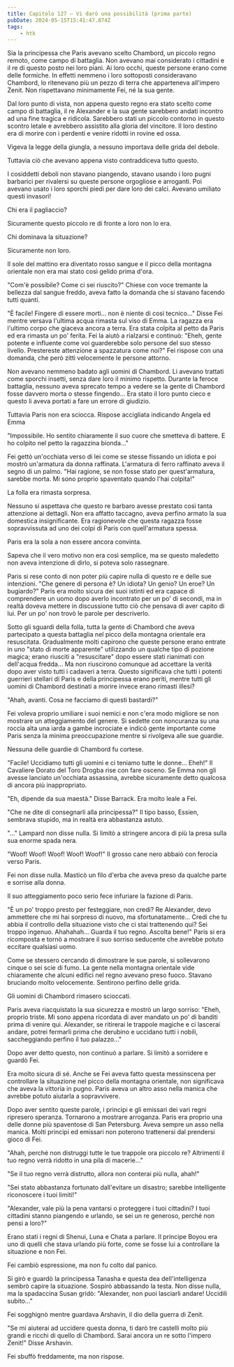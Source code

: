 ```yaml
---
title: Capitolo 127 – Vi darò una possibilità (prima parte)
pubDate: 2024-05-15T15:41:47.874Z
tags:
    - htk
---
```




Sia la principessa che Paris avevano scelto Chambord, un piccolo regno remoto, come campo di battaglia. Non avevano mai considerato i cittadini e il re di questo posto nei loro piani. Ai loro occhi, queste persone erano come delle formiche. In effetti nemmeno i loro sottoposti consideravano Chambord, lo ritenevano più un pezzo di terra che apparteneva all'impero Zenit. Non rispettavano minimamente Fei, né la sua gente.

Dal loro punto di vista, non appena questo regno era stato scelto come campo di battaglia, il re Alexander e la sua gente sarebbero andati incontro ad una fine tragica e ridicola. Sarebbero stati un piccolo contorno in questo scontro letale e avrebbero assistito alla gloria del vincitore. Il loro destino era di morire con i perdenti e venire ridotti in rovine ed ossa.

Vigeva la legge della giungla, a nessuno importava delle grida del debole.

Tuttavia ciò che avevano appena visto contraddiceva tutto questo.

I cosiddetti deboli non stavano piangendo, stavano usando i loro pugni barbarici per rivalersi su queste persone orgogliose e arroganti. Poi avevano usato i loro sporchi piedi per dare loro dei calci. Avevano umiliato questi invasori!

Chi era il pagliaccio?

Sicuramente questo piccolo re di fronte a loro non lo era.

Chi dominava la situazione?

Sicuramente non loro.

Il sole del mattino era diventato rosso sangue e il picco della montagna orientale non era mai stato così gelido prima d'ora.

"Com'è possibile? Come ci sei riuscito?" Chiese con voce tremante la bellezza dal sangue freddo, aveva fatto la domanda che si stavano facendo tutti quanti.

"È facile! Fingere di essere morti... non è niente di così tecnico..." Disse Fei mentre versava l'ultima acqua rimasta sul viso di Emma. La ragazza era l'ultimo corpo che giaceva ancora a terra. Era stata colpita al petto da Paris ed era rimasta un po' ferita. Fei la aiutò a rialzarsi e continuò: "Eheh, gente potente e influente come voi guarderebbe solo persone del suo stesso livello. Prestereste attenzione a spazzatura come noi?" Fei rispose con una domanda, che però zittì velocemente le persone attorno.

Non avevano nemmeno badato agli uomini di Chambord. Li avevano trattati come sporchi insetti, senza dare loro il minimo rispetto. Durante la feroce battaglia, nessuno aveva sprecato tempo a vedere se la gente di Chambord fosse davvero morta o stesse fingendo... Era stato il loro punto cieco e questo li aveva portati a fare un errore di giudizio.

Tuttavia Paris non era sciocca. Rispose accigliata indicando Angela ed Emma

"Impossibile. Ho sentito chiaramente il suo cuore che smetteva di battere. E ho colpito nel petto la ragazzina bionda..."

Fei gettò un'occhiata verso di lei come se stesse fissando un idiota e poi mostrò un'armatura da donna raffinata. L'armatura di ferro raffinato aveva il segno di un palmo. "Hai ragione, se non fosse stato per quest'armatura, sarebbe morta. Mi sono proprio spaventato quando l'hai colpita!"

La folla era rimasta sorpresa.

Nessuno si aspettava che questo re barbaro avesse prestato così tanta attenzione ai dettagli. Non era affatto taccagno, aveva perfino armato la sua domestica insignificante. Era ragionevole che questa ragazza fosse sopravvissuta ad uno dei colpi di Paris con quell'armatura spessa.

Paris era la sola a non essere ancora convinta.

Sapeva che il vero motivo non era così semplice, ma se questo maledetto non aveva intenzione di dirlo, si poteva solo rassegnare.

Paris si rese conto di non poter più capire nulla di questo re e delle sue intenzioni. "Che genere di persona è? Un idiota? Un genio? Un eroe? Un bugiardo?" Paris era molto sicura dei suoi istinti ed era capace di comprendere un uomo dopo averlo incontrato per un po' di secondi, ma in realtà doveva mettere in discussione tutto ciò che pensava di aver capito di lui. Per un po' non trovò le parole per descriverlo.

Sotto gli sguardi della folla, tutta la gente di Chambord che aveva partecipato a questa battaglia nel picco della montagna orientale era resuscitata. Gradualmente molti capirono che queste persone erano entrate in uno "stato di morte apparente" utilizzando un qualche tipo di pozione magica; erano riusciti a "resuscitare" dopo essere stati rianimati con dell'acqua fredda... Ma non riuscirono comunque ad accettare la verità dopo aver visto tutti i cadaveri a terra. Questo significava che tutti i potenti guerrieri stellari di Paris e della principessa erano periti, mentre tutti gli uomini di Chambord destinati a morire invece erano rimasti illesi?

"Ahah, avanti. Cosa ne facciamo di questi bastardi?"

Fei voleva proprio umiliare i suoi nemici e non c'era modo migliore se non mostrare un atteggiamento del genere. Si sedette con noncuranza su una roccia alta una iarda a gambe incrociate e indicò gente importante come Paris senza la minima preoccupazione mentre si rivolgeva alle sue guardie.

Nessuna delle guardie di Chambord fu cortese.

"Facile! Uccidiamo tutti gli uomini e ci teniamo tutte le donne... Eheh!" Il Cavaliere Dorato del Toro Drogba rise con fare osceno. Se Emma non gli avesse lanciato un'occhiata assassina, avrebbe sicuramente detto qualcosa di ancora più inappropriato.

"Eh, dipende da sua maestà." Disse Barrack. Era molto leale a Fei.

"Che ne dite di consegnarli alla principessa?" Il tipo basso, Essien, sembrava stupido, ma in realtà era abbastanza astuto.

"..." Lampard non disse nulla. Si limitò a stringere ancora di più la presa sulla sua enorme spada nera.

"Woof! Woof! Woof! Woof! Woof!" Il grosso cane nero abbaiò con ferocia verso Paris.

Fei non disse nulla. Masticò un filo d'erba che aveva preso da qualche parte e sorrise alla donna.

Il suo atteggiamento poco serio fece infuriare la fazione di Paris.

"È un po' troppo presto per festeggiare, non credi? Re Alexander, devo ammettere che mi hai sorpreso di nuovo, ma sfortunatamente... Credi che tu abbia il controllo della situazione visto che ci stai trattenendo qui? Sei troppo ingenuo. Ahahahah... Guarda il tuo regno. Ascolta bene!" Paris si era ricomposta e tornò a mostrare il suo sorriso seducente che avrebbe potuto eccitare qualsiasi uomo.

Come se stessero cercando di dimostrare le sue parole, si sollevarono cinque o sei scie di fumo. La gente nella montagna orientale vide chiaramente che alcuni edifici nel regno avevano preso fuoco. Stavano bruciando molto velocemente. Sentirono perfino delle grida.

Gli uomini di Chambord rimasero scioccati.

Paris aveva riacquistato la sua sicurezza e mostrò un largo sorriso: "Eheh, proprio triste. Mi sono appena ricordata di aver mandato un po' di banditi prima di venire qui. Alexander, se ritirerai le trappole magiche e ci lascerai andare, potrei fermarli prima che derubino e uccidano tutti i nobili, saccheggiando perfino il tuo palazzo..."

Dopo aver detto questo, non continuò a parlare. Si limitò a sorridere e guardò Fei.

Era molto sicura di sé. Anche se Fei aveva fatto questa messinscena per controllare la situazione nel picco della montagna orientale, non significava che aveva la vittoria in pugno. Paris aveva un altro asso nella manica che avrebbe potuto aiutarla a sopravvivere.

Dopo aver sentito queste parole, i principi e gli emissari dei vari regni ripresero speranza. Tornarono a mostrare arroganza. Paris era proprio una delle donne più spaventose di San Petersburg. Aveva sempre un asso nella manica. Molti principi ed emissari non poterono trattenersi dal prendersi gioco di Fei.

"Ahah, perché non distruggi tutte le tue trappole ora piccolo re? Altrimenti il tuo regno verrà ridotto in una pila di macerie..."

"Se il tuo regno verrà distrutto, allora non conterai più nulla, ahah!"

"Sei stato abbastanza fortunato dall'evitare un disastro; sarebbe intelligente riconoscere i tuoi limiti!"

"Alexander, vale più la pena vantarsi o proteggere i tuoi cittadini? I tuoi cittadini stanno piangendo e urlando, se sei un re generoso, perché non pensi a loro?"

Erano stati i regni di Shenui, Luna e Chata a parlare. Il principe Boyou era uno di quelli che stava urlando più forte, come se fosse lui a controllare la situazione e non Fei.

Fei cambiò espressione, ma non fu colto dal panico.

Si girò e guardò la principessa Tanasha e questa dea dell'intelligenza sembrò capire la situazione. Sospirò abbassando la testa. Non disse nulla, ma la spadaccina Susan gridò: "Alexander, non puoi lasciarli andare! Uccidili subito..."

Fei sogghignò mentre guardava Arshavin, il dio della guerra di Zenit.

"Se mi aiuterai ad uccidere questa donna, ti darò tre castelli molto più grandi e ricchi di quello di Chambord. Sarai ancora un re sotto l'impero Zenit!" Disse Arshavin.

Fei sbuffò freddamente, ma non rispose.
